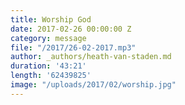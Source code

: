 ```yaml
---
title: Worship God
date: 2017-02-26 00:00:00 Z
category: message
file: "/2017/26-02-2017.mp3"
author: _authors/heath-van-staden.md
duration: '43:21'
length: '62439825'
image: "/uploads/2017/02/worship.jpg"
---
```

